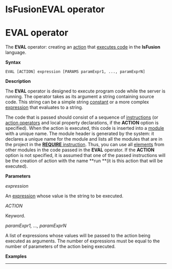 # lsFusionEVAL operator

# EVAL operator

The **EVAL** operator: creating an [action](Actions.md) that [executes code](Eval_EVAL_.md) in the **lsFusion** language.

**Syntax**

    EVAL [ACTION] expression [PARAMS paramExpr1, ..., paramExprN]

**Description**

The **EVAL** operator is designed to execute program code while the server is running. The operator takes as its argument a string containing source code. This string can be a simple string [constant](Constant.md) or a more complex [expression](Expression.md) that evaluates to a string.

The code that is passed should consist of a sequence of [instructions](Instructions.md) (or [action operators](Оperators.md) and local property declarations, if the **ACTION** option is specified). When the action is executed, this code is inserted into a [module](Modules.md) with a unique name. The module header is generated by the system: it declares a unique name for the module and lists all the modules that are in the project in the [**REQUIRE** instruction](Module_header.md). Thus, you can use all [elements](Element_identification.md) from other modules in the code passed in the **EVAL** operator. If the **ACTION** option is not specified, it is assumed that one of the passed instructions will be the creation of action with the name **run **(it is this action that will be executed).

**Parameters**

*expression*

An [expression](Expression.md) whose value is the string to be executed.

*ACTION*

Keyword.

*paramExpr1, ..., paramExprN*

A list of expressions whose values will be passed to the action being executed as arguments. The number of expressions must be equal to the number of parameters of the action being executed.

**Examples**

********************************



  
